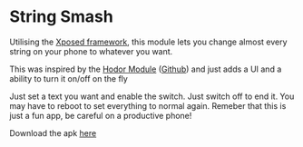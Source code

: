 String Smash
===========

Utilising the [Xposed framework](http://repo.xposed.info/module/de.robv.android.xposed.installer), this module lets you change almost every string on your phone to whatever you want.

This was inspired by the [Hodor Module](http://repo.xposed.info/module/com.germainz.hodor) ([Github](https://github.com/GermainZ/Hodor/)) and just adds a UI and a ability to turn it on/off on the fly

Just set a text you want and enable the switch. Just switch off to end it. You may have to reboot to set everything to normal again.
Remeber that this is just a fun app, be careful on a productive phone!

Download the apk [here](http://kuenzler.io/dl/apps/StringSmash/)

